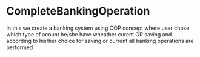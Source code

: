 # CompleteBankingOperation
In this we create a banking system using OOP concept where user chose which type of acount he/she have wheather curent OR saving and according to his/her choice for saving or current all banking operations are performed 
